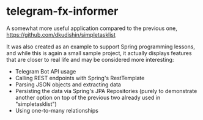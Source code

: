 # telegram-fx-informer
A somewhat more useful application compared to the previous one, https://github.com/dkudishin/simpletasklist

It was also created as an example to support Spring programming lessons, and while this is again a small sample project, 
it actually displays features that are closer to real life and may be considered more interesting:
* Telegram Bot API usage
* Calling REST endpoints with Spring's RestTemplate
* Parsing JSON objects and extracting data
* Persisting the data via Spring's JPA Repositories (purely to demonstrate another option on top of the previous two already used in "simpletasklist")
* Using one-to-many relationships 